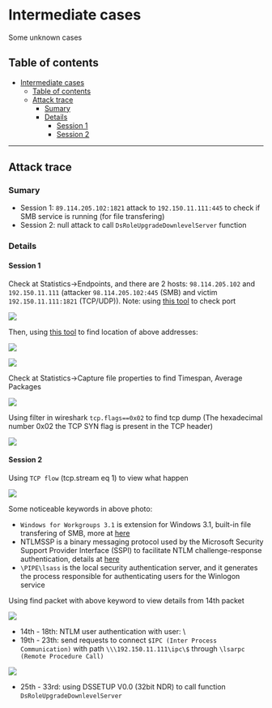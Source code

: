 # Intermediate cases

Some unknown cases

## Table of contents

- [Intermediate cases](#intermediate-cases)
  - [Table of contents](#table-of-contents)
  - [Attack trace](#attack-trace)
    - [Sumary](#sumary)
    - [Details](#details)
      - [Session 1](#session-1)
      - [Session 2](#session-2)

---

## Attack trace

### Sumary

- Session 1: `89.114.205.102:1821` attack to `192.150.11.111:445` to check if SMB service is running (for file transfering) 
- Session 2: null attack to call `DsRoleUpgradeDownlevelServer` function

### Details

#### Session 1

Check at Statistics->Endpoints, and there are 2 hosts: `98.114.205.102` and `192.150.11.111` (attacker `98.114.205.102:445` (SMB) and victim `192.150.11.111:1821` (TCP/UDP)). Note: using [this tool](https://www.adminsub.net/tcp-udp-port-finder/) to check port

![](https://i.ibb.co/vwqNRx8/Screenshot-2023-03-24-131504.png)

Then, using [this tool](https://www.whatismyip.com/ip-address-lookup/) to find location of above addresses:

![](https://i.ibb.co/tqSV26v/Screenshot-2023-03-24-131815.png)

![](https://i.ibb.co/fHStvPs/Screenshot-2023-03-24-131923.png)

Check at Statistics->Capture file properties to find Timespan, Average Packages

![](https://i.ibb.co/9cxLXyg/Screenshot-2023-03-24-132536.png)

Using filter in wireshark `tcp.flags==0x02` to find tcp dump (The hexadecimal number 0x02 the TCP SYN flag is present in the TCP header)

![](https://i.ibb.co/6vhF3KC/Screenshot-2023-03-24-132059.png)

#### Session 2

Using `TCP flow` (tcp.stream eq 1) to view what happen

![](https://i.ibb.co/98SKBGj/Screenshot-2023-04-03-100119.png)

Some noticeable keywords in above photo:
- `Windows for Workgroups 3.1` is extension for Windows 3.1, built-in file transfering of SMB, more at [here](https://learn.microsoft.com/en-us/openspecs/windows_protocols/ms-smb2/8df1a501-ce4e-4287-8848-5f1d4733e280)
- NTLMSSP is a binary messaging protocol used by the Microsoft Security Support Provider Interface (SSPI) to facilitate NTLM challenge-response authentication, details at [here](https://learn.microsoft.com/vi-vn/windows/win32/com/ntlmssp)
- `\PIPE\lsass` is the local security authentication server, and it generates the
process responsible for authenticating users for the Winlogon service

Using find packet with above keyword to view details from 14th packet

![](https://i.ibb.co/Pcz746T/Screenshot-2023-04-03-133750.png)

- 14th - 18th: NTLM user authentication with user: \
- 19th - 23th: send requests to connect `$IPC (Inter Process Communication)` with path `\\\192.150.11.111\ipc\$` through `\lsarpc (Remote Procedure Call)`
  
![](https://i.ibb.co/YZ2M1rv/Screenshot-2023-04-03-135949.png)

- 25th - 33rd: using DSSETUP V0.0 (32bit NDR) to call function `DsRoleUpgradeDownlevelServer`








